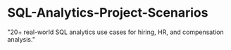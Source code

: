 # SQL-Analytics-Project-Scenarios
"20+ real-world SQL analytics use cases for hiring, HR, and compensation analysis."
